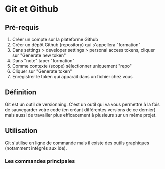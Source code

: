 # Git et Github

## Pré-requis

1. Créer un compte sur la plateforme Github
2. Créer un dépôt Github (repository) qui s'appellera "formation"
3. Dans settings > developer settings > personal access tokens, cliquer sur "Generate new token"
4. Dans "note" taper "formation"
5. Comme contexte (scope) sélectionner uniquement "repo"
6. Cliquer sur "Generate token"
7. Enregistrer le token qui apparaît dans un fichier chez vous

## Définition

Git est un outil de versionning. C'est un outil qui va vous permettre à la fois de sauvegarder votre code (en créant différentes versions de ce dernier) mais aussi de travailler plus efficacement à plusieurs sur un même projet.

## Utilisation

Git s'utilise en ligne de commande mais il existe des outils graphiques (notamment intégrés aux ide).

### Les commandes principales